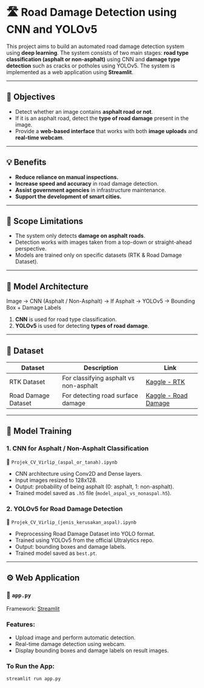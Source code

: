 # 🛣️ Road Damage Detection using CNN and YOLOv5

This project aims to build an automated road damage detection system using **deep learning**. The system consists of two main stages: **road type classification (asphalt or non-asphalt)** using CNN and **damage type detection** such as cracks or potholes using YOLOv5. The system is implemented as a web application using **Streamlit**.

---

## 🎯 Objectives  
- Detect whether an image contains **asphalt road or not**.
- If it is an asphalt road, detect the **type of road damage** present in the image.
- Provide a **web-based interface** that works with both **image uploads** and **real-time webcam**.

---

## 💡 Benefits  
- **Reduce reliance on manual inspections.**  
- **Increase speed and accuracy** in road damage detection.  
- **Assist government agencies** in infrastructure maintenance.  
- **Support the development of smart cities.**

---

## 📏 Scope Limitations  
- The system only detects **damage on asphalt roads**.  
- Detection works with images taken from a top-down or straight-ahead perspective.  
- Models are trained only on specific datasets (RTK & Road Damage Dataset).

---

## 🧠 Model Architecture
Image → CNN (Asphalt / Non-Asphalt) →
If Asphalt → YOLOv5 → Bounding Box + Damage Labels

1. **CNN** is used for road type classification.  
2. **YOLOv5** is used for detecting **types of road damage**.

---

## 📂 Dataset

| Dataset | Description | Link |
|--------|-------------|------|
| RTK Dataset | For classifying asphalt vs non-asphalt | [Kaggle - RTK](https://www.kaggle.com/datasets/tallwinkingstan/road-traversing-knowledge-rtk-dataset) |
| Road Damage Dataset | For detecting road surface damage | [Kaggle - Road Damage](https://www.kaggle.com/datasets/alvarobasily/road-damage) |

---

## 🧪 Model Training

### 1. CNN for Asphalt / Non-Asphalt Classification  
📁 `Projek_CV_Virlip_(aspal_or_tanah).ipynb`

- CNN architecture using Conv2D and Dense layers.
- Input images resized to 128x128.
- Output: probability of being asphalt (0: asphalt, 1: non-asphalt).
- Trained model saved as `.h5` file (`model_aspal_vs_nonaspal.h5`).

### 2. YOLOv5 for Road Damage Detection  
📁 `Projek_CV_Virlip_(jenis_kerusakan_aspal).ipynb`

- Preprocessing Road Damage Dataset into YOLO format.
- Trained using YOLOv5 from the official Ultralytics repo.
- Output: bounding boxes and damage labels.
- Trained model saved as `best.pt`.

---

## ⚙️ Web Application

### 📁 `app.py`  
Framework: [Streamlit](https://streamlit.io)

### Features:
- Upload image and perform automatic detection.
- Real-time damage detection using webcam.
- Display bounding boxes and damage labels on result images.

### To Run the App:
```bash
streamlit run app.py
